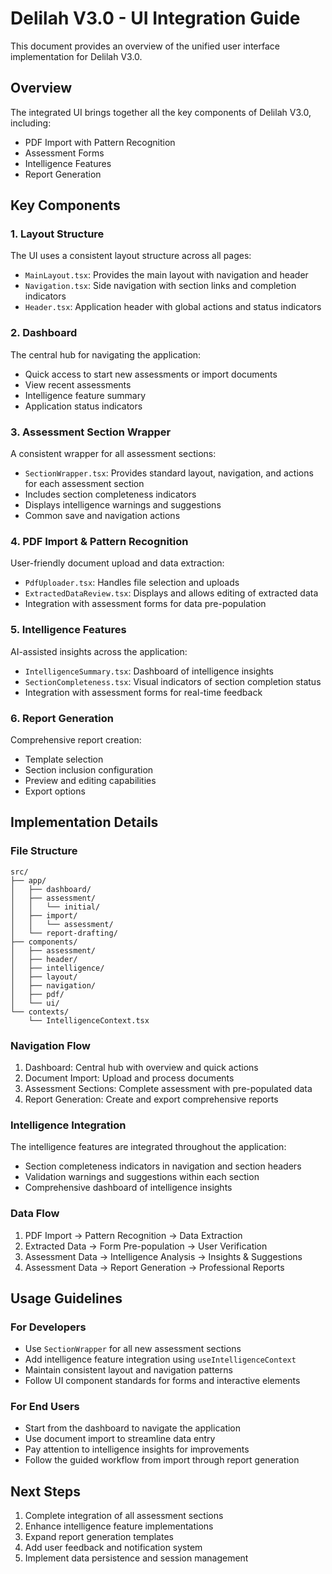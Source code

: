 # Delilah V3.0 - UI Integration Guide

This document provides an overview of the unified user interface implementation for Delilah V3.0.

## Overview

The integrated UI brings together all the key components of Delilah V3.0, including:
- PDF Import with Pattern Recognition
- Assessment Forms
- Intelligence Features
- Report Generation

## Key Components

### 1. Layout Structure

The UI uses a consistent layout structure across all pages:
- `MainLayout.tsx`: Provides the main layout with navigation and header
- `Navigation.tsx`: Side navigation with section links and completion indicators
- `Header.tsx`: Application header with global actions and status indicators

### 2. Dashboard

The central hub for navigating the application:
- Quick access to start new assessments or import documents
- View recent assessments
- Intelligence feature summary
- Application status indicators

### 3. Assessment Section Wrapper

A consistent wrapper for all assessment sections:
- `SectionWrapper.tsx`: Provides standard layout, navigation, and actions for each assessment section
- Includes section completeness indicators
- Displays intelligence warnings and suggestions
- Common save and navigation actions

### 4. PDF Import & Pattern Recognition

User-friendly document upload and data extraction:
- `PdfUploader.tsx`: Handles file selection and uploads
- `ExtractedDataReview.tsx`: Displays and allows editing of extracted data
- Integration with assessment forms for data pre-population

### 5. Intelligence Features

AI-assisted insights across the application:
- `IntelligenceSummary.tsx`: Dashboard of intelligence insights
- `SectionCompleteness.tsx`: Visual indicators of section completion status
- Integration with assessment forms for real-time feedback

### 6. Report Generation

Comprehensive report creation:
- Template selection
- Section inclusion configuration
- Preview and editing capabilities
- Export options

## Implementation Details

### File Structure

```
src/
├── app/
│   ├── dashboard/
│   ├── assessment/
│   │   └── initial/
│   ├── import/
│   │   └── assessment/
│   └── report-drafting/
├── components/
│   ├── assessment/
│   ├── header/
│   ├── intelligence/
│   ├── layout/
│   ├── navigation/
│   ├── pdf/
│   └── ui/
└── contexts/
    └── IntelligenceContext.tsx
```

### Navigation Flow

1. Dashboard: Central hub with overview and quick actions
2. Document Import: Upload and process documents
3. Assessment Sections: Complete assessment with pre-populated data
4. Report Generation: Create and export comprehensive reports

### Intelligence Integration

The intelligence features are integrated throughout the application:
- Section completeness indicators in navigation and section headers
- Validation warnings and suggestions within each section
- Comprehensive dashboard of intelligence insights

### Data Flow

1. PDF Import → Pattern Recognition → Data Extraction
2. Extracted Data → Form Pre-population → User Verification
3. Assessment Data → Intelligence Analysis → Insights & Suggestions
4. Assessment Data → Report Generation → Professional Reports

## Usage Guidelines

### For Developers

- Use `SectionWrapper` for all new assessment sections
- Add intelligence feature integration using `useIntelligenceContext`
- Maintain consistent layout and navigation patterns
- Follow UI component standards for forms and interactive elements

### For End Users

- Start from the dashboard to navigate the application
- Use document import to streamline data entry
- Pay attention to intelligence insights for improvements
- Follow the guided workflow from import through report generation

## Next Steps

1. Complete integration of all assessment sections
2. Enhance intelligence feature implementations
3. Expand report generation templates
4. Add user feedback and notification system
5. Implement data persistence and session management
